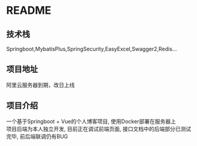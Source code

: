 # README  

## 技术栈  
Springboot,MybatisPlus,SpringSecurity,EasyExcel,Swagger2,Redis...  
  
## 项目地址  

阿里云服务器到期，改日上线


## 项目介绍
一个基于Springboot + Vue的个人博客项目, 使用Docker部署在服务器上  
项目后端为本人独立开发, 目前正在调试前端页面, 接口文档中的后端部分已测试完毕, 前后端联调仍有BUG
